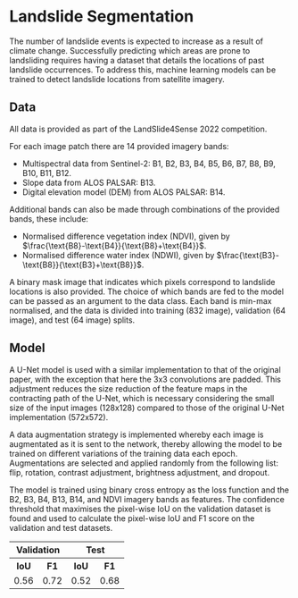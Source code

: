 # Landslide Segmentation

The number of landslide events is expected to increase as a result of climate change. Successfully predicting which areas are prone to landsliding requires having a dataset that details the locations of past landslide occurrences. To address this, machine learning models can be trained to detect landslide locations from satellite imagery.

## Data
All data is provided as part of the LandSlide4Sense 2022 competition. 

For each image patch there are 14 provided imagery bands:
- Multispectral data from Sentinel-2: B1, B2, B3, B4, B5, B6, B7, B8, B9, B10, B11, B12.
- Slope data from ALOS PALSAR: B13.
- Digital elevation model (DEM) from ALOS PALSAR: B14.

Additional bands can also be made through combinations of the provided bands, these include:
- Normalised difference vegetation index (NDVI), given by $`\frac{\text{B8}-\text{B4}}{\text{B8}+\text{B4}}`$.
- Normalised difference water index (NDWI), given by $`\frac{\text{B3}-\text{B8}}{\text{B3}+\text{B8}}`$.
  
A binary mask image that indicates which pixels correspond to landslide locations is also provided. The choice of which bands are fed to the model can be passed as an argument to the data class. Each band is min-max normalised, and the data is divided into training (832 image), validation (64 image), and test (64 image) splits.

## Model

A U-Net model is used with a similar implementation to that of the original paper, with the exception that here the 3x3 convolutions are padded. This adjustment reduces the size reduction of the feature maps in the contracting path of the U-Net, which is necessary considering the small size of the input images (128x128) compared to those of the original U-Net implementation (572x572). 

A data augmentation strategy is implemented whereby each image is augmentated as it is sent to the network, thereby allowing the model to be trained on different variations of the training data each epoch. Augmentations are selected and applied randomly from the following list: flip, rotation, contrast adjustment, brightness adjustment, and dropout. 

The model is trained using binary cross entropy as the loss function and the B2, B3, B4, B13, B14, and NDVI imagery bands as features. The confidence threshold that maximises the pixel-wise IoU on the validation dataset is found and used to calculate the pixel-wise IoU and F1 score on the validation and test datasets.

<div align="center">
<table>
  <tr>
    <th colspan="2">Validation</th>
    <th colspan="2">Test</th>
  </tr>
  <tr>
    <th>IoU</th>
    <th>F1</th>
    <th>IoU</th>
    <th>F1</th>
  </tr>
  <tr>
    <td>0.56</td>
    <td>0.72</td>
    <td>0.52</td>
    <td>0.68</td>
  </tr>
</table>
</div>
